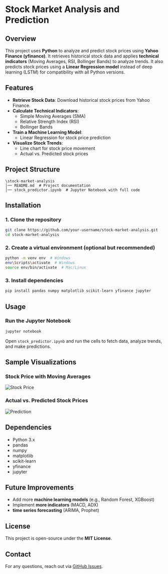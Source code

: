 # Stock Market Analysis and Prediction

## Overview
This project uses **Python** to analyze and predict stock prices using **Yahoo Finance (yfinance)**. It retrieves historical stock data and applies **technical indicators** (Moving Averages, RSI, Bollinger Bands) to analyze trends. It also predicts stock prices using a **Linear Regression model** instead of deep learning (LSTM) for compatibility with all Python versions.

## Features
- **Retrieve Stock Data**: Download historical stock prices from Yahoo Finance.
- **Calculate Technical Indicators**:
  - Simple Moving Averages (SMA)
  - Relative Strength Index (RSI)
  - Bollinger Bands
- **Train a Machine Learning Model**:
  - Linear Regression for stock price prediction
- **Visualize Stock Trends**:
  - Line chart for stock price movement
  - Actual vs. Predicted stock prices

## Project Structure
```
\stock-market-analysis
│── README.md  # Project documentation
│── stock_predictor.ipynb  # Jupyter Notebook with full code
```

## Installation
### **1. Clone the repository**
```sh
git clone https://github.com/your-username/stock-market-analysis.git
cd stock-market-analysis
```

### **2. Create a virtual environment (optional but recommended)**
```sh
python -m venv env  # Windows
env\Scripts\activate  # Windows
source env/bin/activate  # Mac/Linux
```

### **3. Install dependencies**
```sh
pip install pandas numpy matplotlib scikit-learn yfinance jupyter
```

## Usage
### **Run the Jupyter Notebook**
```sh
jupyter notebook
```
Open `stock_predictor.ipynb` and run the cells to fetch data, analyze trends, and make predictions.

## Sample Visualizations
### **Stock Price with Moving Averages**
![Stock Price](https://github.com/lehlonolo27/stock-market-analysis/blob/main/output.png)

### **Actual vs. Predicted Stock Prices**
![Prediction](https://github.com/lehlonolo27/stock-market-analysis/blob/main/output2.png)

## Dependencies
- Python 3.x
- pandas
- numpy
- matplotlib
- scikit-learn
- yfinance
- jupyter

## Future Improvements
- Add more **machine learning models** (e.g., Random Forest, XGBoost)
- Implement **more indicators** (MACD, ADX)
- **time series forecasting** (ARIMA, Prophet)

## License
This project is open-source under the **MIT License**.

## Contact
For any questions, reach out via [GitHub Issues](https://github.com/lehlonolo27/stock-market-analysis/issues).


